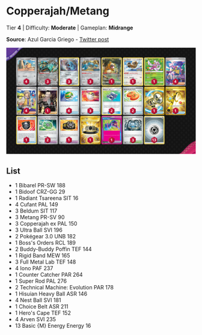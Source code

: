 # Copperajah/Metang

Tier **4** | Difficulty: **Moderate** | Gameplan: **Midrange**

**Source**: Azul Garcia Griego - [Twitter post](https://twitter.com/Azul_GG/status/1767960888835977618)

![decklist](../../!Images/Standard/10BRS-TEF/Copperajah-Metang.png)

## List
* 1 Bibarel PR-SW 188
* 1 Bidoof CRZ-GG 29
* 1 Radiant Tsareena SIT 16
* 4 Cufant PAL 149
* 3 Beldum SIT 117
* 3 Metang PR-SV 90
* 3 Copperajah ex PAL 150
* 3 Ultra Ball SVI 196
* 2 Pokégear 3.0 UNB 182
* 1 Boss's Orders RCL 189
* 2 Buddy-Buddy Poffin TEF 144
* 1 Rigid Band MEW 165
* 3 Full Metal Lab TEF 148
* 4 Iono PAF 237
* 1 Counter Catcher PAR 264
* 1 Super Rod PAL 276
* 2 Technical Machine: Evolution PAR 178
* 1 Hisuian Heavy Ball ASR 146
* 4 Nest Ball SVI 181
* 1 Choice Belt ASR 211
* 1 Hero's Cape TEF 152
* 4 Arven SVI 235
* 13 Basic {M} Energy Energy 16
